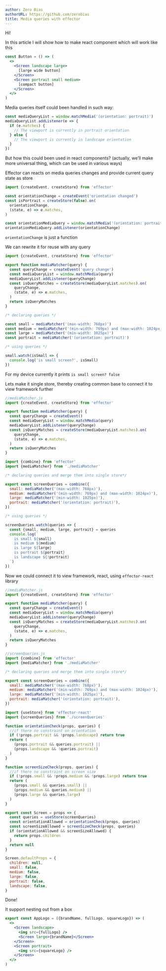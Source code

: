 ```yaml
---
author: Zero Bias
authorURL: https://github.com/zerobias
title: Media queries with effector
---
```


Hi!

In this article I will show how to make react component which will work like this

<!--DOCUSAURUS_CODE_TABS-->

<!--JavaScript-->

```jsx
const Button = () => (
  <>
    <Screen landscape large>
      [large wide button]
    </Screen>
    <Screen portrait small medium>
      [compact button]
    </Screen>
  </>
)
```

<!--END_DOCUSAURUS_CODE_TABS-->

Media queries itself could been handled in such way:

<!--DOCUSAURUS_CODE_TABS-->

<!--JavaScript-->

```js
const mediaQueryList = window.matchMedia('(orientation: portrait)')
mediaQueryList.addListener(e => {
  if (e.matches) {
    // The viewport is currently in portrait orientation
  } else {
    // The viewport is currently in landscape orientation
  }
})
```

<!--END_DOCUSAURUS_CODE_TABS-->

But how this could been used in react components? (actually, we’ll make more universal thing, which can be used in various ways)

Effector can reacts on media queries changes and provide current query state as store

<!--DOCUSAURUS_CODE_TABS-->

<!--JavaScript-->

```js
import {createEvent, createStore} from 'effector'

const orientationChange = createEvent('orientation changed')
const isPortrait = createStore(false).on(
  orientationChange,
  (state, e) => e.matches,
)

const orientationMediaQuery = window.matchMedia('(orientation: portrait)')
orientationMediaQuery.addListener(orientationChange)
```

<!--END_DOCUSAURUS_CODE_TABS-->

`orientationChange` is just a function

We can rewrite it for reuse with any query

<!--DOCUSAURUS_CODE_TABS-->

<!--JavaScript-->

```js
import {createEvent, createStore} from 'effector'

export function mediaMatcher(query) {
  const queryChange = createEvent('query change')
  const mediaQueryList = window.matchMedia(query)
  mediaQueryList.addListener(queryChange)
  const isQueryMatches = createStore(mediaQueryList.matches).on(
    queryChange,
    (state, e) => e.matches,
  )
  return isQueryMatches
}

/* declaring queries */

const small = mediaMatcher('(max-width: 768px)')
const medium = mediaMatcher('(min-width: 769px) and (max-width: 1024px)')
const large = mediaMatcher('(min-width: 1025px)')
const portrait = mediaMatcher('(orientation: portrait)')

/* using queries */

small.watch(isSmall => {
  console.log('is small screen?', isSmall)
})
```

<!--END_DOCUSAURUS_CODE_TABS-->

For my device currently it prints `is small screen? false`

Lets make it single store, thereby creating common base to connect it to view framework further

<!--DOCUSAURUS_CODE_TABS-->

<!--JavaScript-->

```js
//mediaMatcher.js
import {createEvent, createStore} from 'effector'

export function mediaMatcher(query) {
  const queryChange = createEvent()
  const mediaQueryList = window.matchMedia(query)
  mediaQueryList.addListener(queryChange)
  const isQueryMatches = createStore(mediaQueryList.matches).on(
    queryChange,
    (state, e) => e.matches,
  )
  return isQueryMatches
}
```

<!--END_DOCUSAURUS_CODE_TABS-->

<!--DOCUSAURUS_CODE_TABS-->

<!--JavaScript-->

```js
import {combine} from 'effector'
import {mediaMatcher} from './mediaMatcher'

/* declaring queries and merge them into single store*/

export const screenQueries = combine({
  small: mediaMatcher('(max-width: 768px)'),
  medium: mediaMatcher('(min-width: 769px) and (max-width: 1024px)'),
  large: mediaMatcher('(min-width: 1025px)'),
  portrait: mediaMatcher('(orientation: portrait)'),
})

/* using queries */

screenQueries.watch(queries => {
  const {small, medium, large, portrait} = queries
  console.log(`
    is small ${small}
    is medium ${medium}
    is large ${large}
    is portrait ${portrait}
    is landscape ${!portrait}
  `)
})
```

<!--END_DOCUSAURUS_CODE_TABS-->

Now we could connect it to view framework, react, using `effector-react` library

<!--DOCUSAURUS_CODE_TABS-->

<!--JavaScript-->

```js
//mediaMatcher.js
import {createEvent, createStore} from 'effector'

export function mediaMatcher(query) {
  const queryChange = createEvent()
  const mediaQueryList = window.matchMedia(query)
  mediaQueryList.addListener(queryChange)
  const isQueryMatches = createStore(mediaQueryList.matches).on(
    queryChange,
    (state, e) => e.matches,
  )
  return isQueryMatches
}
```

<!--END_DOCUSAURUS_CODE_TABS-->

<!--DOCUSAURUS_CODE_TABS-->

<!--JavaScript-->

```js
//screenQueries.js
import {combine} from 'effector'
import {mediaMatcher} from './mediaMatcher'

/* declaring queries and merge them into single store*/

export const screenQueries = combine({
  small: mediaMatcher('(max-width: 768px)'),
  medium: mediaMatcher('(min-width: 769px) and (max-width: 1024px)'),
  large: mediaMatcher('(min-width: 1025px)'),
  portrait: mediaMatcher('(orientation: portrait)'),
})
```

<!--END_DOCUSAURUS_CODE_TABS-->

<!--DOCUSAURUS_CODE_TABS-->

<!--JavaScript-->

```js
import {useStore} from 'effector-react'
import {screenQueries} from './screenQueries'

function orientationCheck(props, queries) {
  //if there no constraint on orientation
  if (!props.portrait && !props.landscape) return true
  return (
    (props.portrait && queries.portrait) ||
    (props.landscape && !queries.portrait)
  )
}

function screenSizeCheck(props, queries) {
  //if there no constraint on screen size
  if (!props.small && !props.medium && !props.large) return true
  return (
    (props.small && queries.small) ||
    (props.medium && queries.medium) ||
    (props.large && queries.large)
  )
}

export const Screen = props => {
  const queries = useStore(screenQueries)
  const orientationAllowed = orientationCheck(props, queries)
  const screenSizeAllowed = screenSizeCheck(props, queries)
  if (orientationAllowed && screenSizeAllowed) {
    return props.children
  }
  return null
}

Screen.defaultProps = {
  children: null,
  small: false,
  medium: false,
  large: false,
  portrait: false,
  landscape: false,
}
```

<!--END_DOCUSAURUS_CODE_TABS-->

Done!

It support nesting out from a box

<!--DOCUSAURUS_CODE_TABS-->

<!--JavaScript-->

```jsx
export const AppLogo = ({brandName, fullLogo, squareLogo}) => (
  <>
    <Screen landscape>
      <img src={fullLogo} />
      <Screen large>{brandName}</Screen>
    </Screen>
    <Screen portrait>
      <img src={squareLogo} />
    </Screen>
  </>
)
```

<!--END_DOCUSAURUS_CODE_TABS-->
